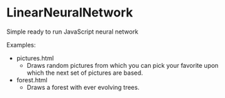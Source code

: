 LinearNeuralNetwork
===================

Simple ready to run JavaScript neural network

Examples:
  * pictures.html
     * Draws random pictures from which you can pick your favorite upon which the next set of pictures are based.
  * forest.html
     * Draws a forest with ever evolving trees.
